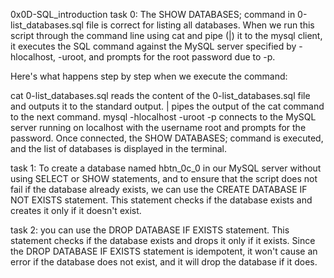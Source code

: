 0x0D-SQL_introduction
task 0:
 The SHOW DATABASES; command in  0-list_databases.sql file is correct for listing all databases. When we run this script through the command line using cat and pipe (|) it to the mysql client, it executes the SQL command against the MySQL server specified by -hlocalhost, -uroot, and prompts for the root password due to -p.

Here's what happens step by step when we execute the command:

cat 0-list_databases.sql reads the content of the 0-list_databases.sql file and outputs it to the standard output.
| pipes the output of the cat command to the next command.
mysql -hlocalhost -uroot -p connects to the MySQL server running on localhost with the username root and prompts for the password.
Once connected, the SHOW DATABASES; command is executed, and the list of databases is displayed in the terminal.

task 1:
To create a database named hbtn_0c_0 in our MySQL server without using SELECT or SHOW statements, and to ensure that the script does not fail if the database already exists, we can use the CREATE DATABASE IF NOT EXISTS statement. This statement checks if the database exists and creates it only if it doesn't exist.

task 2:
 you can use the DROP DATABASE IF EXISTS statement. This statement checks if the database exists and drops it only if it exists. Since the DROP DATABASE IF EXISTS statement is idempotent, it won't cause an error if the database does not exist, and it will drop the database if it does.
